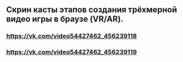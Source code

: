 ## Скрин касты этапов создания трёхмерной видео игры в браузе (VR/AR).
### https://vk.com/video54427462_456239118
### https://vk.com/video54427462_456239119
